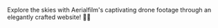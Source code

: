 Explore the skies with Aerialfilm's captivating drone footage through an elegantly crafted website! 🚁🎥

